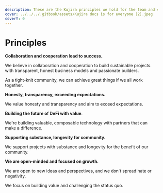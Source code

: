 ```yaml
---
description: These are the Kujira principles we hold for the team and community
cover: ../../../.gitbook/assets/Kujira docs is for everyone (2).jpeg
coverY: 0
---
```


# Principles

**Collaboration and cooperation lead to success.**

We believe in collaboration and cooperation to build sustainable projects with transparent, honest business models and passionate builders.

As a tight-knit community, we can achieve great things if we all work together.



**Honesty, transparency, exceeding expectations.**

We value honesty and transparency and aim to exceed expectations.



**Building the future of DeFi with value**.

We're building valuable, composable technology with partners that can make a difference.



**Supporting substance, longevity for community.**

We support projects with substance and longevity for the benefit of our community.



**We are open-minded and focused on growth.**

We are open to new ideas and perspectives, and we don't spread hate or negativity.&#x20;

We focus on building value and challenging the status quo.
